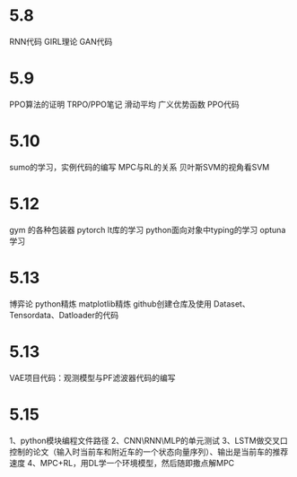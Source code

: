 # 5.8
RNN代码
GIRL理论
GAN代码

# 5.9
PPO算法的证明
TRPO/PPO笔记
滑动平均
广义优势函数
PPO代码

# 5.10
sumo的学习，实例代码的编写
MPC与RL的关系
贝叶斯SVM的视角看SVM

# 5.12
gym 的各种包装器
pytorch lt库的学习
python面向对象中typing的学习
optuna学习

# 5.13
博弈论
python精炼
matplotlib精炼
github创建仓库及使用
Dataset、Tensordata、Datloader的代码

# 5.13
VAE项目代码：观测模型与PF滤波器代码的编写

# 5.15

1、python模块编程文件路径
2、CNN\RNN\MLP的单元测试
3、LSTM做交叉口控制的论文（输入时当前车和附近车的一个状态向量序列）、输出是当前车的推荐速度
4、MPC+RL，用DL学一个环境模型，然后随即撒点解MPC